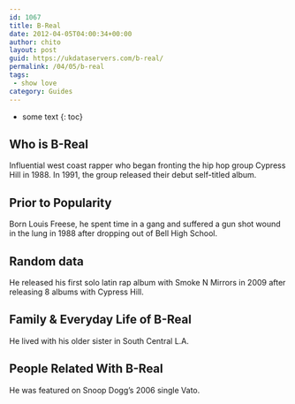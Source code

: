 ```yaml
---
id: 1067
title: B-Real
date: 2012-04-05T04:00:34+00:00
author: chito
layout: post
guid: https://ukdataservers.com/b-real/
permalink: /04/05/b-real
tags:
 - show love
category: Guides
---
```


* some text
{: toc}


## Who is  B-Real
                  
                  
                  
Influential west coast rapper who began fronting the hip hop group Cypress Hill in 1988. In 1991, the group released their debut self-titled album.
                  
                
                
                
## Prior to Popularity 
                  
                  
                  
Born Louis Freese, he spent time in a gang and suffered a gun shot wound in the lung in 1988 after dropping out of Bell High School.
                  
                
                
                
## Random data 
                  
                  
                  
He released his first solo latin rap album with Smoke N Mirrors in 2009 after releasing 8 albums with Cypress Hill.
                  
                
                
                
## Family & Everyday Life of B-Real
                  
                  
                  
He lived with his older sister in South Central L.A.
                  
                
                
                
## People Related With  B-Real
                  
                  
                  
He was featured on Snoop Dogg&#8217;s 2006 single Vato.
                  
                
              
            
          
          
          
    
    
  
